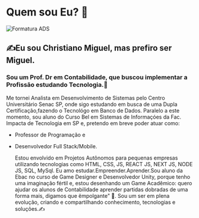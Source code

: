 # Quem sou Eu? 👋

![Formatura ADS](https://github.com/ChristianoMiguelSamorideAzevedo/imagens25/blob/main/Miguel_formaturaCadeira.jpg)


## ✍️Eu sou Christiano Miguel, mas prefiro ser Miguel. 
### Sou um Prof. Dr em Contabilidade, que buscou implementar a Profissão estudando Tecnologia.🤖
Me tornei Analista em Desenvolvimento de Sistemas pelo Centro Universitário Senac SP, onde sigo estudando em busca de uma Dupla Certificação,fazendo o Tecnológo em Banco de Dados. 
Paralelo a este momento, sou aluno do Curso Bel em Sistemas de Informaçóes da Fac. Impacta de Tecnologia em SP e, pretendo em breve poder atuar como: 
- Professor de Programação e
- Desenvolvedor Full Stack/Mobile.
  
  Estou envolvido em Projetos Autônomos para pequenas empresas utilizando tecnologias como HTML, CSS, JS, REACT JS, NEXT JS, NODE JS, SQL, MySql. 
Eu amo estudar.Empreender.Aprender.Sou aluno da Ebac no curso de Game Designer e Desenvolvedor Unity, porque tenho uma imaginação fértil e, estou desenhando um Game Acadêmico: quero ajudar os alunos de Contabilidade aprender partidas dobradas de uma forma mais, digamos que ëmpolgante" 🤩. 
Sou um ser em plena evolução, criando e compartilhando conhecimento, tecnologias e soluções.✍️
